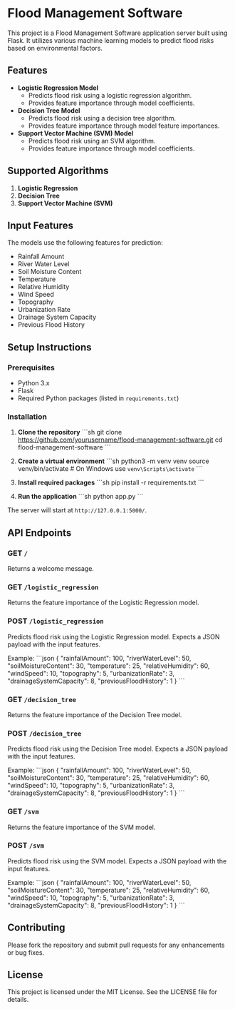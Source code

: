 # Flood Management Software

This project is a Flood Management Software application server built using Flask. It utilizes various machine learning models to predict flood risks based on environmental factors.

## Features

- **Logistic Regression Model**
  - Predicts flood risk using a logistic regression algorithm.
  - Provides feature importance through model coefficients.
- **Decision Tree Model**
  - Predicts flood risk using a decision tree algorithm.
  - Provides feature importance through model feature importances.
- **Support Vector Machine (SVM) Model**
  - Predicts flood risk using an SVM algorithm.
  - Provides feature importance through model coefficients.

## Supported Algorithms

1. **Logistic Regression**
2. **Decision Tree**
3. **Support Vector Machine (SVM)**

## Input Features

The models use the following features for prediction:

- Rainfall Amount
- River Water Level
- Soil Moisture Content
- Temperature
- Relative Humidity
- Wind Speed
- Topography
- Urbanization Rate
- Drainage System Capacity
- Previous Flood History

## Setup Instructions

### Prerequisites

- Python 3.x
- Flask
- Required Python packages (listed in `requirements.txt`)

### Installation

1. **Clone the repository**
   \`\`\`sh
   git clone https://github.com/yourusername/flood-management-software.git
   cd flood-management-software
   \`\`\`

2. **Create a virtual environment**
   \`\`\`sh
   python3 -m venv venv
   source venv/bin/activate # On Windows use `venv\Scripts\activate`
   \`\`\`

3. **Install required packages**
   \`\`\`sh
   pip install -r requirements.txt
   \`\`\`

4. **Run the application**
   \`\`\`sh
   python app.py
   \`\`\`

The server will start at `http://127.0.0.1:5000/`.

## API Endpoints

### GET `/`

Returns a welcome message.

### GET `/logistic_regression`

Returns the feature importance of the Logistic Regression model.

### POST `/logistic_regression`

Predicts flood risk using the Logistic Regression model. Expects a JSON payload with the input features.

Example:
\`\`\`json
{
"rainfallAmount": 100,
"riverWaterLevel": 50,
"soilMoistureContent": 30,
"temperature": 25,
"relativeHumidity": 60,
"windSpeed": 10,
"topography": 5,
"urbanizationRate": 3,
"drainageSystemCapacity": 8,
"previousFloodHistory": 1
}
\`\`\`

### GET `/decision_tree`

Returns the feature importance of the Decision Tree model.

### POST `/decision_tree`

Predicts flood risk using the Decision Tree model. Expects a JSON payload with the input features.

Example:
\`\`\`json
{
"rainfallAmount": 100,
"riverWaterLevel": 50,
"soilMoistureContent": 30,
"temperature": 25,
"relativeHumidity": 60,
"windSpeed": 10,
"topography": 5,
"urbanizationRate": 3,
"drainageSystemCapacity": 8,
"previousFloodHistory": 1
}
\`\`\`

### GET `/svm`

Returns the feature importance of the SVM model.

### POST `/svm`

Predicts flood risk using the SVM model. Expects a JSON payload with the input features.

Example:
\`\`\`json
{
"rainfallAmount": 100,
"riverWaterLevel": 50,
"soilMoistureContent": 30,
"temperature": 25,
"relativeHumidity": 60,
"windSpeed": 10,
"topography": 5,
"urbanizationRate": 3,
"drainageSystemCapacity": 8,
"previousFloodHistory": 1
}
\`\`\`

## Contributing

Please fork the repository and submit pull requests for any enhancements or bug fixes.

## License

This project is licensed under the MIT License. See the LICENSE file for details.
